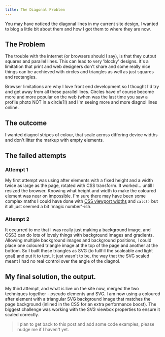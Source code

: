 ```yaml
---
title: The Diagonal Problem
---
```


You may have noticed the diagonal lines in my current site design, I wanted to blog a little bit about them and how I got them to where they are now.

## The Problem
The trouble with the internet (or browsers should I say), is that they output squares and parallel lines.
This can lead to very 'blocky' designs. It's a limitation that print and web designers don't share and some really nice things can be acchieved with circles and triangles as well as just squares and rectangles. 

Browser limitations are why I love front end development so I thought I'd try and get away from all these parallel lines.
Circles have of course become more and more popular on the web (when was the last time you saw a profile photo NOT in a circle?!) and I'm seeing more and more diagnol lines online.

## The outcome
I wanted diagnol stripes of colour, that scale across differing device widths and don't litter the markup with empty elements.

## The failed attempts
### Attempt 1
My first attempt was using after elements with a fixed height and a width twice as large as the page, rotated with CSS transform.
It worked... untill I resized the browser. Knowing what height and width to make the coloured element was near on impossible.
I'm sure there may have been some complex maths I could have done with [CSS viewport widths](https://snook.ca/archives/html_and_css/vm-vh-units) and `calc()` but it all just seemed a bit 'magic number'-ish.

### Attempt 2
It occurred to me that I was really just making a background image, and CSS3 can do lots of lovely things with background images and gradients.
Allowing multiple background images and background positions, I could place one coloured triangle image at the top of the page and another at the bottom.
So I built these triangles as SVG (to fullfill the scaleable and light goal) and put it to test.
It just wasn't to be, the way that the SVG scaled meant I had no real control over the angle of the diagnol.


## My final solution, the output.
My third attempt, and what is live on the site now, merged the two techniques together - pseudo elements and SVG.
I am now using a coloured after element with a triangular SVG background image that matches the page background (inlined in the CSS for an extra performance boost).
The biggest challenge was working with the SVG viewbox properties to ensure it scaled correctly.

> I plan to get back to this post and add some code examples, please nudge me if I haven't yet.
